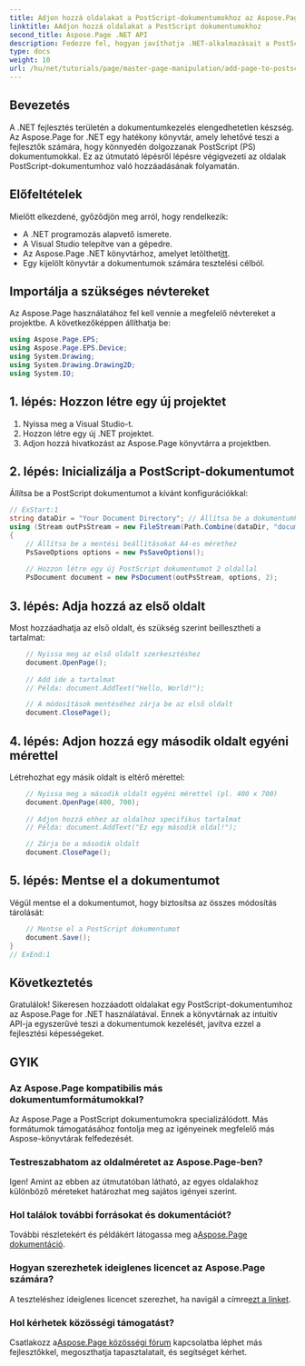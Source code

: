 ```yaml
---
title: Adjon hozzá oldalakat a PostScript-dokumentumokhoz az Aspose.Page for .NET használatával
linktitle: AAdjon hozzá oldalakat a PostScript dokumentumokhoz
second_title: Aspose.Page .NET API
description: Fedezze fel, hogyan javíthatja .NET-alkalmazásait a PostScript dokumentumok Aspose.Page segítségével történő manipulálásával. Ez a lépésenkénti útmutató egyértelmű utasításokat ad a dokumentum inicializálásához.
type: docs
weight: 10
url: /hu/net/tutorials/page/master-page-manipulation/add-page-to-postscript-document/
---
```

## Bevezetés

A .NET fejlesztés területén a dokumentumkezelés elengedhetetlen készség. Az Aspose.Page for .NET egy hatékony könyvtár, amely lehetővé teszi a fejlesztők számára, hogy könnyedén dolgozzanak PostScript (PS) dokumentumokkal. Ez az útmutató lépésről lépésre végigvezeti az oldalak PostScript-dokumentumhoz való hozzáadásának folyamatán.

## Előfeltételek

Mielőtt elkezdené, győződjön meg arról, hogy rendelkezik:

- A .NET programozás alapvető ismerete.
- A Visual Studio telepítve van a gépedre.
-  Az Aspose.Page .NET könyvtárhoz, amelyet letölthet[itt](https://releases.aspose.com/page/net/).
- Egy kijelölt könyvtár a dokumentumok számára tesztelési célból.

## Importálja a szükséges névtereket

Az Aspose.Page használatához fel kell vennie a megfelelő névtereket a projektbe. A következőképpen állíthatja be:

```csharp
using Aspose.Page.EPS;
using Aspose.Page.EPS.Device;
using System.Drawing;
using System.Drawing.Drawing2D;
using System.IO;
```

## 1. lépés: Hozzon létre egy új projektet

1. Nyissa meg a Visual Studio-t.
2. Hozzon létre egy új .NET projektet.
3. Adjon hozzá hivatkozást az Aspose.Page könyvtárra a projektben.

## 2. lépés: Inicializálja a PostScript-dokumentumot

Állítsa be a PostScript dokumentumot a kívánt konfigurációkkal:

```csharp
// ExStart:1
string dataDir = "Your Document Directory"; // Állítsa be a dokumentumkönyvtár elérési útját
using (Stream outPsStream = new FileStream(Path.Combine(dataDir, "document1.ps"), FileMode.Create))
{
    // Állítsa be a mentési beállításokat A4-es mérethez
    PsSaveOptions options = new PsSaveOptions();
    
    // Hozzon létre egy új PostScript dokumentumot 2 oldallal
    PsDocument document = new PsDocument(outPsStream, options, 2);
```

## 3. lépés: Adja hozzá az első oldalt

Most hozzáadhatja az első oldalt, és szükség szerint beillesztheti a tartalmat:

```csharp
    // Nyissa meg az első oldalt szerkesztéshez
    document.OpenPage();
    
    // Add ide a tartalmat
    // Példa: document.AddText("Hello, World!");

    // A módosítások mentéséhez zárja be az első oldalt
    document.ClosePage();
```

## 4. lépés: Adjon hozzá egy második oldalt egyéni mérettel

Létrehozhat egy másik oldalt is eltérő mérettel:

```csharp
    // Nyissa meg a második oldalt egyéni mérettel (pl. 400 x 700)
    document.OpenPage(400, 700);
    
    // Adjon hozzá ehhez az oldalhoz specifikus tartalmat
    // Példa: document.AddText("Ez egy második oldal!");

    // Zárja be a második oldalt
    document.ClosePage();
```

## 5. lépés: Mentse el a dokumentumot

Végül mentse el a dokumentumot, hogy biztosítsa az összes módosítás tárolását:

```csharp
    // Mentse el a PostScript dokumentumot
    document.Save();
}
// ExEnd:1
```

## Következtetés

Gratulálok! Sikeresen hozzáadott oldalakat egy PostScript-dokumentumhoz az Aspose.Page for .NET használatával. Ennek a könyvtárnak az intuitív API-ja egyszerűvé teszi a dokumentumok kezelését, javítva ezzel a fejlesztési képességeket.

## GYIK

### Az Aspose.Page kompatibilis más dokumentumformátumokkal?  
Az Aspose.Page a PostScript dokumentumokra specializálódott. Más formátumok támogatásához fontolja meg az igényeinek megfelelő más Aspose-könyvtárak felfedezését.

### Testreszabhatom az oldalméretet az Aspose.Page-ben?  
Igen! Amint az ebben az útmutatóban látható, az egyes oldalakhoz különböző méreteket határozhat meg sajátos igényei szerint.

### Hol találok további forrásokat és dokumentációt?  
 További részletekért és példákért látogassa meg a[Aspose.Page dokumentáció](https://reference.aspose.com/page/net/).

### Hogyan szerezhetek ideiglenes licencet az Aspose.Page számára?  
 A teszteléshez ideiglenes licencet szerezhet, ha navigál a címre[ezt a linket](https://purchase.conholdate.com/temporary-license/).

### Hol kérhetek közösségi támogatást?  
Csatlakozz a[Aspose.Page közösségi fórum](https://forum.aspose.com/c/page/39) kapcsolatba léphet más fejlesztőkkel, megoszthatja tapasztalatait, és segítséget kérhet.